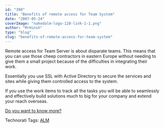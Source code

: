 ```yaml
---
id: "398"
title: "Benefits of remote access for Team System"
date: "2007-05-24"
coverImage: "nakedalm-logo-128-link-1-1.png"
author: "MrHinsh"
type: "blog"
slug: "benefits-of-remote-access-for-team-system"
---
```


Remote access for Team Server is about disparate teams. This means that you can use those cheep contractors in eastern Europe without needing to give them a small project because of the difficulties in integrating their work.

Essentially you use SSL with Active Directory to secure the services and sites while giving them controlled access to the system.

If you use the work items to track all the tasks you will be able to seamlessly and effectively build solutions much to big for your company and extend your reach overseas.

[Do you want to know more?](http://msdn2.microsoft.com/en-gb/teamsystem/)

Technorati Tags: [ALM](http://technorati.com/tags/ALM)



